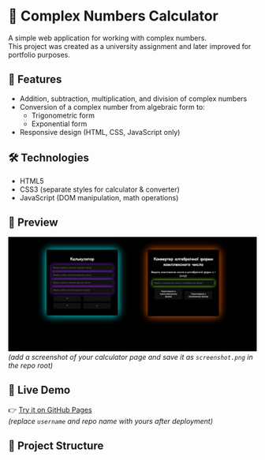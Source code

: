 # 🧮 Complex Numbers Calculator

A simple web application for working with complex numbers.  
This project was created as a university assignment and later improved for portfolio purposes.  

## 🚀 Features
- Addition, subtraction, multiplication, and division of complex numbers  
- Conversion of a complex number from algebraic form to:
  - Trigonometric form
  - Exponential form  
- Responsive design (HTML, CSS, JavaScript only)  

## 🛠 Technologies
- HTML5  
- CSS3 (separate styles for calculator & converter)  
- JavaScript (DOM manipulation, math operations)  

## 📸 Preview
![App Screenshot](screenshot.png)  
*(add a screenshot of your calculator page and save it as `screenshot.png` in the repo root)*  

## 🔗 Live Demo
👉 [Try it on GitHub Pages](https://username.github.io/complex-calculator/)  
*(replace `username` and repo name with yours after deployment)*  

## 📂 Project Structure
